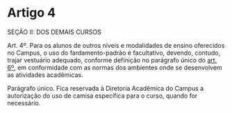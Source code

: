 # Artigo 4

SEÇÃO II: DOS DEMAIS CURSOS

Art. 4º. Para os alunos de outros níveis e modalidades de ensino oferecidos no Campus, o uso do fardamento-padrão é facultativo,
devendo, contudo, trajar vestuário adequado, conforme definição no parágrafo único do [art. 6º](art-6.md), em conformidade com as normas
dos ambientes onde se desenvolvem as atividades acadêmicas.

Parágrafo único. Fica reservada à Diretoria Acadêmica do Campus a autorização do uso de camisa específica para o curso, quando
for necessário.
